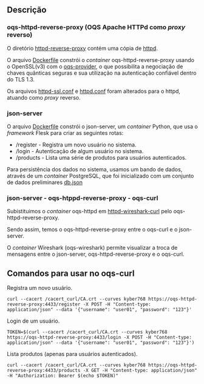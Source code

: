 ## Descrição

### oqs-httpd-reverse-proxy (OQS Apache HTTPd como *proxy* reverso)

O diretório [httpd-reverse-proxy](httpd-reverse-proxy/) contém uma cópia de [httpd](https://github.com/open-quantum-safe/oqs-demos/tree/main/httpd).

O arquivo [Dockerfile](httpd-reverse-proxy/Dockerfile) constrói o *container* oqs-httpd-reverse-proxy usando o OpenSSL(v3) com o [oqs-provider](https://github.com/open-quantum-safe/oqs-provider), o que possibilita a negociação de chaves quânticas seguras e sua utilização na autenticação confiável dentro do TLS 1.3. 

Os arquivos [httpd-ssl.conf](httpd-reverse-proxy/httpd-conf/httpd-ssl.conf) e [httpd.conf](httpd-reverse-proxy/httpd-conf/httpd.conf) foram alterados para o httpd, atuando como *proxy* reverso.

### json-server

O arquivo [Dockerfile](json-server/Dockerfile) constrói o json-server, um *container* Python, que usa o *framework* Flesk para criar as seguintes rotas:

- /register  - Registra um novo usuário no sistema.
- /login - Autenticação de algum usuário no sistema.
- /products - Lista uma série de produtos para usuários autenticados.

Para persistência dos dados no sistema, usamos um bando de dados, através de um *container* PostgreSQL, que foi inicializado com um conjunto de dados preliminares [db.json](json-server/db.json)

### json-server - oqs-htppd-reverse-proxy - oqs-curl

Subistituimos o *container* oqs-httpd em [httpd-wireshark-curl](../httpd-wireshark-curl/) pelo oqs-httpd-reverse-proxy. 

Sendo assim, temos o oqs-httpd-reverse-proxy entre o oqs-curl e o json-server.

O *container* Wireshark (oqs-wireshark) permite visualizar a troca de mensagens entre o json-server, oqs-httpd-reverse-proxy e o oqs-curl.


## Comandos para usar no oqs-curl 

Registra um novo usuário.
```
curl --cacert /cacert_curl/CA.crt --curves kyber768 https://oqs-httpd-reverse-proxy:4433/register -X POST -H "Content-type: application/json" --data '{"username": "user01", "password": "123"}'
```

Login de um usuário. 
```
TOKEN=$(curl --cacert /cacert_curl/CA.crt --curves kyber768 https://oqs-httpd-reverse-proxy:4433/login -X POST -H "Content-type: application/json" --data '{"username": "user01", "password": "123"}')
```

Lista produtos (apenas para usuários autenticados).
```
curl --cacert /cacert_curl/CA.crt --curves kyber768 https://oqs-httpd-reverse-proxy:4433/products -X GET -H "Content-type: application/json" -H "Authorization: Bearer $(echo $TOKEN)"
```